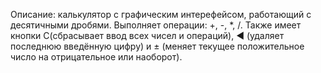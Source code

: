 ﻿Описание: калькулятор с графическим интерефейсом, работающий с десятичными дробями. Выполняет операции: +, -, *, /.
Также имеет кнопки С(сбрасывает ввод всех чисел и операций), ◄ (удаляет последнюю введённую цифру) и ± (меняет текущее положительное число на отрицательное или наоборот).
